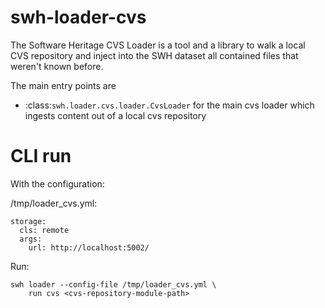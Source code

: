 swh-loader-cvs
==============

The Software Heritage CVS Loader is a tool and a library to walk a local CVS repository
and inject into the SWH dataset all contained files that weren't known before.

The main entry points are

- :class:`swh.loader.cvs.loader.CvsLoader` for the main cvs loader which ingests content out of
  a local cvs repository

# CLI run

With the configuration:

/tmp/loader_cvs.yml:
```
storage:
  cls: remote
  args:
    url: http://localhost:5002/
```

Run:

```
swh loader --config-file /tmp/loader_cvs.yml \
    run cvs <cvs-repository-module-path>
```
